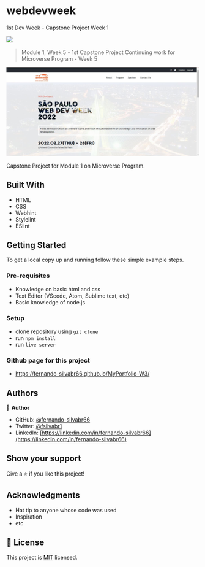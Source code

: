 # webdevweek
1st Dev Week - Capstone Project Week 1

![](https://img.shields.io/badge/Microverse-blueviolet)


> Module 1, Week 5 - 1st Capstone Project
> Continuing work for Microverse Program - Week 5


![screenshot](./app-screenshot.jpg) <!--- Place a screenshot of my project here -->

Capstone Project for Module 1 on Microverse Program.
  

## Built With

- HTML
- CSS
- Webhint
- Stylelint
- ESlint

## Getting Started

To get a local copy up and running follow these simple example steps.

### Pre-requisites

- Knowledge on basic html and css
- Text Editor (VScode, Atom, Sublime text, etc)
- Basic knowledge of node.js

### Setup

- clone repository using `git clone`
- run `npm install`
- run `live server`

### Github page for this project

- https://fernando-silvabr66.github.io/MyPortfolio-W3/  <!--- Review this line whrn it´s the apropriate moment -->


## Authors

👤 **Author**

- GitHub: [@fernando-silvabr66](https://github.com/fernando-silvabr66)
- Twitter: [@fsilvabr1](https://twitter.com/fsilvabr1)
- LinkedIn: [https://linkedin.com/in/fernando-silvabr66](https://linkedin.com/in/fernando-silvabr66)

## Show your support

Give a ⭐️ if you like this project!

## Acknowledgments

- Hat tip to anyone whose code was used
- Inspiration
- etc

## 📝 License

This project is [MIT](./MIT.md) licensed.

